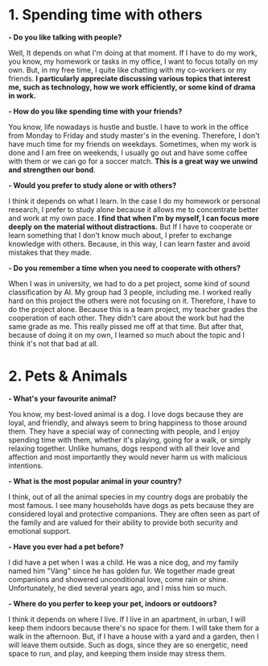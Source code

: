 # 1. Spending time with others
**- Do you like talking with people?**

Well, It depends on what I'm doing at that moment. If I have to do my work, you know, my homework or tasks in my office, I want to focus totally on my own. But, in my free time, I quite like chatting with my co-workers or my friends. **I particularly appreciate discussing various topics that interest me, such as technology, how we work efficiently, or some kind of drama in work.**

**- How do you like spending time with your friends?**

You know, life nowadays is hustle and bustle. I have to work in the office from Monday to Friday and study master's in the evening. Therefore, I don't have much time for my friends on weekdays. Sometimes, when my work is done and I am free on weekends, I usually go out and have some coffee with them or we can go for a soccer match. **This is a great way we unwind and strengthen our bond**.

**- Would you prefer to study alone or with others?**

I think it depends on what I learn. In the case I do my homework or personal research, I prefer to study alone because it allows me to concentrate better and work at my own pace. **I find that when I'm by myself, I can focus more deeply on the material without distractions.** But If I have to cooperate or learn something that I don't know much about, I prefer to exchange knowledge with others. Because, in this way, I can learn faster and avoid mistakes that they made.

**- Do you remember a time when you need to cooperate with others?**

When I was in university, we had to do a pet project, some kind of sound classification by AI. My group had 3 people, including me. I worked really hard on this project the others were not focusing on it. Therefore, I have to do the project alone. Because this is a team project, my teacher grades the cooperation of each other. They didn't care about the work but had the same grade as me. This really pissed me off at that time. But after that, because of doing it on my own, I learned so much about the topic and I think it's not that bad at all.

# 2. Pets & Animals
**- What's your favourite animal?**

You know, my best-loved animal is a dog. I love dogs because they are loyal, and friendly, and always seem to bring happiness to those around them. They have a special way of connecting with people, and I enjoy spending time with them, whether it's playing, going for a walk, or simply relaxing together. Unlike humans, dogs respond with all their love and affection and most importantly they would never harm us with malicious intentions.

**- What is the most popular animal in your country?**

I think, out of all the animal species in my country dogs are probably the most famous. I see many households have dogs as pets because they are considered loyal and protective companions. They are often seen as part of the family and are valued for their ability to provide both security and emotional support.

**- Have you ever had a pet before?**

I did have a pet when I was a child. He was a nice dog, and my family named him "Vàng" since he has golden fur. We together made great companions and showered unconditional love, come rain or shine. Unfortunately, he died several years ago, and I miss him so much.

**- Where do you perfer to keep your pet, indoors or outdoors?**

I think it depends on where I live. If I live in an apartment, in urban, I will keep them indoors because there's no space for them. I will take them for a walk in the afternoon. But, if I have a house with a yard and a garden, then I will leave them outside. Such as dogs, since they are so energetic, need space to run, and play, and keeping them inside may stress them.